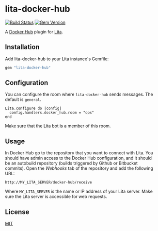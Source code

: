 # lita-docker-hub

[![Build Status](https://travis-ci.org/datacite/lita-docker-hub.svg?branch=master)](https://travis-ci.org/datacite/lita-docker-hub)
[![Gem Version](https://badge.fury.io/rb/lita-docker-hub.svg)](https://badge.fury.io/rb/lita-docker-hub)

A [Docker Hub](https://hub.docker.com/) plugin for [Lita](https://www.lita.io/).

## Installation

Add lita-docker-hub to your Lita instance's Gemfile:

``` ruby
gem "lita-docker-hub"
```
## Configuration

You can configure the room where `lita-docker-hub` sends messages. The default is `general`.

```
Lita.configure do |config|
  config.handlers.docker_hub.room = "ops"
end
```

Make sure that the Lita bot is a member of this room.

## Usage

In Docker Hub go to the repository that you want to connect with Lita. You should have admin access to the Docker Hub configuration, and it should be an autobuild repository (builds triggered by Github or Bitbucket commits). Open the *Webhooks* tab of the repository and add the following URL:

```
http://MY_LITA_SERVER/docker-hub/receive
```

Where `MY_LITA_SERVER` is the name or IP address of your Lita server. Make sure the Lita server is accessible for web requests.

## License

[MIT](LICENSE.md)
